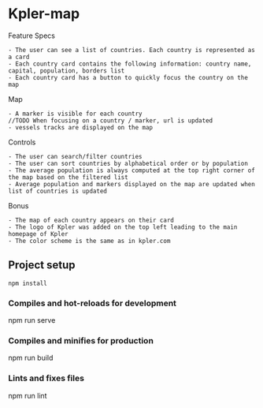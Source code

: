 # Kpler-map

Feature Specs

    - The user can see a list of countries. Each country is represented as a card
    - Each country card contains the following information: country name, capital, population, borders list
    - Each country card has a button to quickly focus the country on the map

Map

    - A marker is visible for each country
    //TODO When focusing on a country / marker, url is updated
    - vessels tracks are displayed on the map

Controls

    - The user can search/filter countries
    - The user can sort countries by alphabetical order or by population
    - The average population is always computed at the top right corner of the map based on the filtered list
    - Average population and markers displayed on the map are updated when list of countries is updated

Bonus

    - The map of each country appears on their card
    - The logo of Kpler was added on the top left leading to the main homepage of Kpler
    - The color scheme is the same as in kpler.com

## Project setup

```
npm install
```

### Compiles and hot-reloads for development

npm run serve

### Compiles and minifies for production

npm run build

### Lints and fixes files

npm run lint
